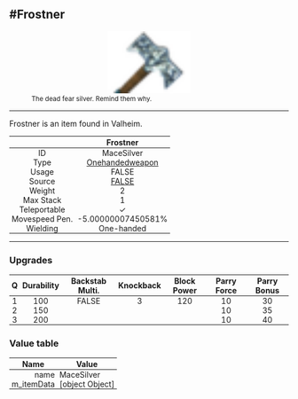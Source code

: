 <meta property="og:title" content="Frostner - MoreValheim" /><meta property="og:type" content="website" /><meta property="og:image" content="/assets/frostner.png" /><meta property="og:description" content="Frostner is an item found in Valheim." /><meta name="theme-color" content="#546D78"><meta name="twitter:card" content="summary_large_image">
#Frostner
-------------
<style>img {width:20px;}.tb {width:150px;display: block;margin-left: auto;margin-right: auto;}</style>

<style>.md-typeset table:not([class]) th:not([align]) {min-width:unset!important;}</style>
<style>td{padding:0em 0.3em!important;text-align:center!important;border-left:.05rem solid var(--md-default-fg-color--lightest)}</style>

<style>th{padding:0.1em 0.3em!important;text-align:center!important;font-weight:bold}</style>

<style>pre{text-align:right!important}</style>
<style>table tr td:first-child {border-left: 0;};</style>

<figure><img src="/assets/frostner.png" class="tb" /><figcaption><small>The dead fear silver. Remind them why.</small></figcaption></figure>

-------------

Frostner is an item found in Valheim.

|        | Frostner              |
| ----------- | ------------------------------------ |
| ID |MaceSilver
| Type | [Onehandedweapon](../../types/onehandedweapon)
| Usage | FALSE<br>
| Source | [FALSE](../../items/false)
| Weight | 2 |
| Max Stack | 1 |
| Teleportable | ✓
| Movespeed Pen. | -5.00000007450581%
| Wielding | One-handed


-------------

### Upgrades
| Q | Durability | Backstab Multi. | Knockback | Block Power | Parry Force | Parry Bonus
| - | - | - | - | - | - | - 
1 | 100 | FALSE | 3 | 120 | 10 | 30 | 2 | 
 | 2 | 150 |  |  |  | 10 | 35 |  | 
 | 3 | 200 |  |  |  | 10 | 40 |  | 


### Value table
| Name | Value
| - | - |
| <div style="text-align:right">name</div> | <div style="text-align:left">MaceSilver</div> | 
| <div style="text-align:right">m_itemData</div> | <div style="text-align:left">[object Object]</div> | 